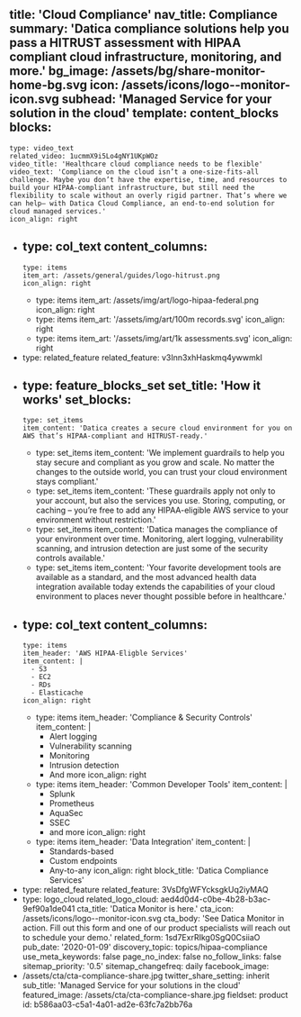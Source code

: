 title: 'Cloud Compliance'
nav_title: Compliance
summary: 'Datica compliance solutions help you pass a HITRUST assessment with HIPAA compliant cloud infrastructure, monitoring, and more.'
bg_image: /assets/bg/share-monitor-home-bg.svg
icon: /assets/icons/logo--monitor-icon.svg
subhead: 'Managed Service for your solution in the cloud'
template: content_blocks
blocks:
  -
    type: video_text
    related_video: 1ucmmX9i5Lo4gNY1UKpWOz
    video_title: 'Healthcare cloud compliance needs to be flexible'
    video_text: 'Compliance on the cloud isn’t a one-size-fits-all challenge. Maybe you don’t have the expertise, time, and resources to build your HIPAA-compliant infrastructure, but still need the flexibility to scale without an overly rigid partner. That’s where we can help– with Datica Cloud Compliance, an end-to-end solution for cloud managed services.'
    icon_align: right
  -
    type: col_text
    content_columns:
      -
        type: items
        item_art: /assets/general/guides/logo-hitrust.png
        icon_align: right
      -
        type: items
        item_art: /assets/img/art/logo-hipaa-federal.png
        icon_align: right
      -
        type: items
        item_art: '/assets/img/art/100m records.svg'
        icon_align: right
      -
        type: items
        item_art: '/assets/img/art/1k assessments.svg'
        icon_align: right
  -
    type: related_feature
    related_feature: v3Inn3xhHaskmq4ywwmkI
  -
    type: feature_blocks_set
    set_title: 'How it works'
    set_blocks:
      -
        type: set_items
        item_content: 'Datica creates a secure cloud environment for you on AWS that’s HIPAA-compliant and HITRUST-ready.'
      -
        type: set_items
        item_content: 'We implement guardrails to help you stay secure and compliant as you grow and scale. No matter the changes to the outside world, you can trust your cloud environment  stays compliant.'
      -
        type: set_items
        item_content: 'These guardrails apply not only to your account, but also the services you use. Storing, computing, or caching – you’re free to add any HIPAA-eligible AWS service to your environment without restriction.'
      -
        type: set_items
        item_content: 'Datica manages the compliance of your environment over time. Monitoring, alert logging, vulnerability scanning, and intrusion detection are just some of the security controls available.'
      -
        type: set_items
        item_content: 'Your favorite development tools are available as a standard, and the most advanced health data integration available today extends the capabilities of your cloud environment to places never thought possible before in healthcare.'
  -
    type: col_text
    content_columns:
      -
        type: items
        item_header: 'AWS HIPAA-Eligble Services'
        item_content: |
          - S3
          - EC2
          - RDs
          - Elasticache
        icon_align: right
      -
        type: items
        item_header: 'Compliance & Security Controls'
        item_content: |
          - Alert logging
          - Vulnerability scanning
          - Monitoring
          - Intrusion detection
          - And more
        icon_align: right
      -
        type: items
        item_header: 'Common Developer Tools'
        item_content: |
          - Splunk
          - Prometheus
          - AquaSec
          - SSEC
          - and more
        icon_align: right
      -
        type: items
        item_header: 'Data Integration'
        item_content: |
          - Standards-based
          - Custom endpoints
          - Any-to-any
        icon_align: right
    block_title: 'Datica Compliance Services'
  -
    type: related_feature
    related_feature: 3VsDfgWFYcksgkUq2iyMAQ
  -
    type: logo_cloud
    related_logo_cloud: aed4d0d4-c0be-4b28-b3ac-9ef90a1de041
cta_title: 'Datica Monitor is here.'
cta_icon: /assets/icons/logo--monitor-icon.svg
cta_body: 'See Datica Monitor in action. Fill out this form and one of our product specialists will reach out to schedule your demo.'
related_form: 1sd7ExrRIkg0SgQ0CsiiaO
pub_date: '2020-01-09'
discovery_topic: topics/hipaa-compliance
use_meta_keywords: false
page_no_index: false
no_follow_links: false
sitemap_priority: '0.5'
sitemap_changefreq: daily
facebook_image:
  - /assets/cta/cta-compliance-share.jpg
twitter_share_setting: inherit
sub_title: 'Managed Service for your solutions in the cloud'
featured_image: /assets/cta/cta-compliance-share.jpg
fieldset: product
id: b586aa03-c5a1-4a01-ad2e-63fc7a2bb76a
